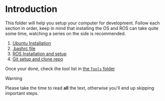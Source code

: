 # Introduction

This folder will help you setup your computer for development. Follow each section in order, keep in mind that installing the OS and ROS can take quite some time, watching a series on the side is recommended.

1. [Ubuntu Installation](ubuntu_setup.md)
2. [.bashrc file](bashrc_file)
3. [ROS Installation and setup](ROS_setup)
4. [Git setup and clone repo](git_setup)

Once your done, check the tool list in [the `Tools` folder](../Tools)

> [!WARNING]
> Please take the time to read **all** the text, otherwise you'll end up skipping important steps.
